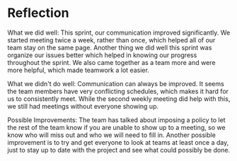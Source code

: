 # Reflection

What we did well: 
    This sprint, our communication improved significantly. We started meeting twice a week, rather than
    once, which helped all of our team stay on the same page. Another thing we did well this sprint was organize our issues better which helped in knowing our progress throughout the sprint. We also came together as a team more and were more helpful, which made teamwork a lot easier. 

What we didn't do well:
    Communication can always be improved. It seems the team members have very conflicting schedules, which makes it hard for us to consistently meet. While the second weekly meeting did help with this, we still had meetings without everyone showing up. 

Possible Improvements: 
    The team has talked about imposing a policy to let the rest of the team know if you are unable to show up to a meeting, so we know who will miss out and who we will need to fill in. Another possible improvement is to try and get everyone to look at teams at least once a day, just to stay up to date with the project and see what could possibly be done. 